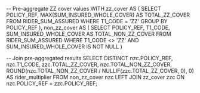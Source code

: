-- Pre-aggregate ZZ cover values
WITH zz_cover AS (
    SELECT POLICY_REF, MAX(SUM_INSURED_WHOLE_COVER) AS TOTAL_ZZ_COVER
    FROM RIDER_SUM_ASSURED
    WHERE T1_CODE = 'ZZ'
    GROUP BY POLICY_REF
),
non_zz_cover AS (
    SELECT POLICY_REF, T1_CODE, SUM_INSURED_WHOLE_COVER AS TOTAL_NON_ZZ_COVER
    FROM RIDER_SUM_ASSURED
    WHERE T1_CODE <> 'ZZ'
      AND SUM_INSURED_WHOLE_COVER IS NOT NULL
)

-- Join pre-aggregated results
SELECT DISTINCT 
    nzc.POLICY_REF, 
    nzc.T1_CODE, 
    zzc.TOTAL_ZZ_COVER, 
    nzc.TOTAL_NON_ZZ_COVER,
    ROUND(nzc.TOTAL_NON_ZZ_COVER / NULLIF(zzc.TOTAL_ZZ_COVER, 0), 0) AS rider_multiplier
FROM non_zz_cover nzc
LEFT JOIN zz_cover zzc
  ON nzc.POLICY_REF = zzc.POLICY_REF;
